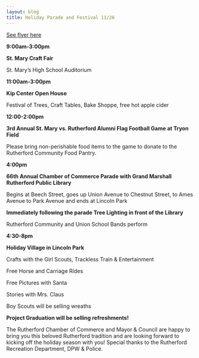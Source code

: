 ```yaml
---
layout: blog
title: Holiday Parade and Festival 11/26
---
```


[See flyer here](https://storage.googleapis.com/static.rutherford-nj.com/recreation/posts/RutherfordHolidayFest_8.5x11_2016.pdf)

**9:00am-3:00pm**

**St. Mary Craft Fair** 

St. Mary’s High School Auditorium

**11:00am-3:00pm**

**Kip Center Open House** 

Festival of Trees, Craft Tables, Bake Shoppe, free hot apple cider 

**12:00-2:00pm**

**3rd Annual St. Mary vs. Rutherford Alumni Flag Football Game at Tryon Field**

Please bring non-perishable food items to the game to donate to the Rutherford Community Food Pantry. 

**4:00pm**

**66th Annual Chamber of Commerce Parade with Grand Marshall Rutherford Public Library**

Begins at Beech Street, goes up Union Avenue to Chestnut Street, to Ames Avenue to Park Avenue and ends at Lincoln Park

**Immediately following the parade Tree Lighting in front of the Library**

Rutherford Community and Union School Bands perform

**4:30-8pm**

**Holiday Village in Lincoln Park**

Crafts with the Girl Scouts, Trackless Train & Entertainment

Free Horse and Carriage Rides

Free Pictures with Santa

Stories with Mrs. Claus

Boy Scouts will be selling wreaths


**Project Graduation will be selling refreshments!** 

The Rutherford Chamber of Commerce and Mayor & Council are happy 
to bring you this beloved Rutherford tradition and are looking forward 
to kicking off the holiday season with you!
Special thanks to the Rutherford Recreation Department, DPW & Police.
